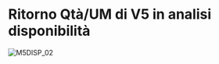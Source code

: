 # Ritorno Qtà/UM di V5 in analisi disponibilità
![M5DISP_02](http://doc.smeup.com/immagini/M5DISP_N4/M5DISP_02.png)